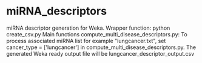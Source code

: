 # miRNA_descriptors
miRNA descriptor generation for Weka.
Wrapper function: python create_csv.py
Main functions compute_multi_disease_descriptors.py: To process associated miRNA list for example "lungcancer.txt", set cancer_type = ['lungcancer'] in compute_multi_disease_descriptors.py. The generated Weka ready output file will be lungcancer_descriptor_output.csv
  
